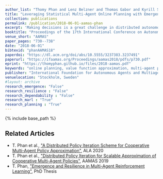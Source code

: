 ```yaml
---
author_list: "Thomy Phan and Lenz Belzner and Thomas Gabor and Kyrill Schmid"
title: "Leveraging Statistical Multi-Agent Online Planning with Emergent Value Function Approximation"
collection: publications
permalink: /publication/2018-06-01-aamas-phan
excerpt: 'Making decisions is a great challenge in distributed autonomous environments due to enormous state spaces and uncertainty. Many online planning algorithms rely on statistical sampling to avoid searching the whole state space, while still being able to make acceptable decisions. However, planning often has to be performed under strict computational constraints making online planning in multi-agent systems highly limited, which could lead to poor system performance, especially in stochastic domains. In this paper, we propose Emergent Value function Approximation for Distributed Environments (EVADE), an approach to integrate global experience into multi-agent online planning in stochastic domains to consider global effects during local planning. For this purpose, a value function is approximated online based on the emergent system behaviour by using methods of reinforcement learning. We empirically evaluated EVADE with two statistical multi-agent online planning algorithms in a highly complex and stochastic smart factory environment, where multiple agents need to process various items at a shared set of machines. Our experiments show that EVADE can effectively improve the performance of multi-agent online planning while offering efficiency w.r.t. the breadth and depth of the planning process.'
booktitle: "Proceedings of the 17th International Conference on Autonomous Agents and MultiAgent Systems"
venue_short: "AAMAS"
paper_pages: "730--738"
date: "2018-06-01"
bibtexid: "phanAAMAS18"
paperdoi: "https://dl.acm.org/doi/abs/10.5555/3237383.3237491"
paperurl: "https://ifaamas.org/Proceedings/aamas2018/pdfs/p730.pdf"
eprint: "https://thomyphan.github.io/files/2018-aamas.pdf"
keywords: "online planning, value function approximation, multi-agent planning"
publisher: "International Foundation for Autonomous Agents and Multiagent Systems"
venuelocation: "Stockholm, Sweden"
#layout: archive
research_emergence: "False"
research_resilience : "False"
research_dependability : "False"
research_marl : "True"
research_planning : "True"
---
```


{% include base_path %}

## Related Articles
- T. Phan et al., ["A Distributed Policy Iteration Scheme for Cooperative Multi-Agent Policy Approximation"](https://thomyphan.github.io/publication/2020-05-01-ala-phan), ALA 2020
- T. Phan et al., ["Distributed Policy Iteration for Scalable Approximation of Cooperative Multi-Agent Policies"](https://thomyphan.github.io/publication/2019-05-01-aamas-phan), AAMAS 2019
- T. Phan, ["Emergence and Resilience in Multi-Agent Reinforcement Learning"](https://thomyphan.github.io/publication/2023-06-26-phd-thesis-phan), PhD Thesis
